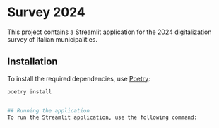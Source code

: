 # Survey 2024

This project contains a Streamlit application for the 2024 digitalization survey of Italian municipalities.

## Installation

To install the required dependencies, use [Poetry](https://python-poetry.org/):

```bash
poetry install


## Running the application
To run the Streamlit application, use the following command:



